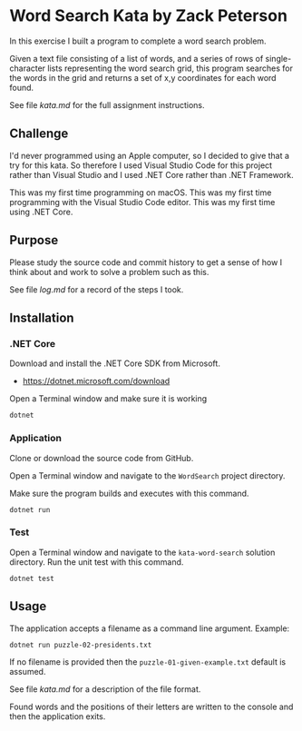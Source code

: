 # Word Search Kata by Zack Peterson

In this exercise I built a program to complete a word search problem.

Given a text file consisting of a list of words, and a series of rows of single-character lists representing the word search grid, this program searches for the words in the grid and returns a set of x,y coordinates for each word found.

See file *kata.md* for the full assignment instructions.

## Challenge

I'd never programmed using an Apple computer, so I decided to give that a try for this kata. So therefore I used Visual Studio Code for this project rather than Visual Studio and I used .NET Core rather than .NET Framework.

This was my first time programming on macOS. This was my first time programming with the Visual Studio Code editor. This was my first time using .NET Core.

## Purpose

Please study the source code and commit history to get a sense of how I think about and work to solve a problem such as this.

See file *log.md* for a record of the steps I took.

## Installation

### .NET Core

Download and install the .NET Core SDK from Microsoft.

 * https://dotnet.microsoft.com/download

Open a Terminal window and make sure it is working

    dotnet

### Application

Clone or download the source code from GitHub.

Open a Terminal window and navigate to the `WordSearch` project directory.

Make sure the program builds and executes with this command.

    dotnet run

### Test

Open a Terminal window and navigate to the `kata-word-search` solution directory. Run the unit test with this command.

    dotnet test

## Usage

The application accepts a filename as a command line argument. Example:

    dotnet run puzzle-02-presidents.txt

If no filename is provided then the `puzzle-01-given-example.txt` default is assumed.

See file *kata.md* for a description of the file format.

Found words and the positions of their letters are written to the console and then the application exits.
